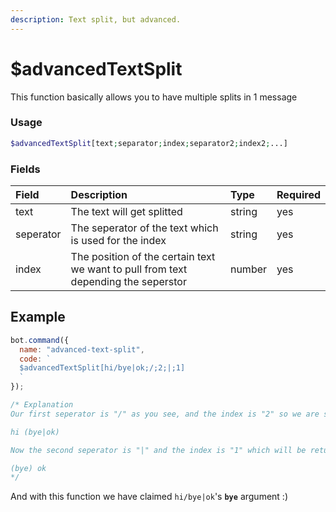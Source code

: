 ```yaml
---
description: Text split, but advanced.
---
```


# $advancedTextSplit

This function basically allows you to have multiple splits in 1 message

### Usage

```php
$advancedTextSplit[text;separator;index;separator2;index2;...]
```

### Fields

| Field | Description | Type | Required |
| :--- | :--- | :--- | :--- |
| text | The text will get splitted | string | yes |
| seperator | The seperator of the text which is used for the index | string | yes |
| index | The position of the certain text we want to pull from text depending the seperstor | number | yes |

## Example

```javascript
bot.command({
  name: "advanced-text-split",
  code: `
  $advancedTextSplit[hi/bye|ok;/;2;|;1]
  `
});

/* Explanation
Our first seperator is "/" as you see, and the index is "2" so we are splitting it to two and it becomes like this;

hi (bye|ok) 

Now the second seperator is "|" and the index is "1" which will be returned.

(bye) ok
*/
```

And with this function we have claimed `hi/bye|ok`'s **`bye`** argument :)

